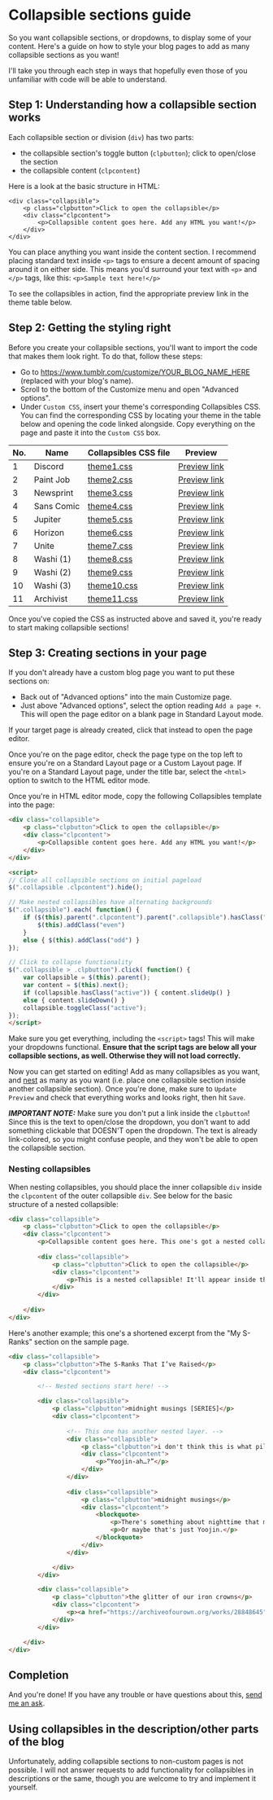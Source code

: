# Collapsible sections guide
So you want collapsible sections, or dropdowns, to display some of your content. Here's a guide on how to style your blog pages to add as many collapsible sections as you want!

I'll take you through each step in ways that hopefully even those of you unfamiliar with code will be able to understand.

## Step 1: Understanding how a collapsible section works
Each collapsible section or division (`div`) has two parts:
- the collapsible section's toggle button (`clpbutton`); click to open/close the section
- the collapsible content (`clpcontent`)

Here is a look at the basic structure in HTML:
```
<div class="collapsible">
	<p class="clpbutton">Click to open the collapsible</p>
	<div class="clpcontent">
		<p>Collapsible content goes here. Add any HTML you want!</p>
	</div>
</div>
```
You can place anything you want inside the content section. I recommend placing standard text inside `<p>` tags to ensure a decent amount of spacing around it on either side. This means you'd surround your text with `<p>` and `</p>` tags, like this: `<p>Sample text here!</p>`

To see the collapsibles in action, find the appropriate preview link in the theme table below.

## Step 2: Getting the styling right
Before you create your collapsible sections, you'll want to import the code that makes them look right. To do that, follow these steps:
- Go to https://www.tumblr.com/customize/YOUR_BLOG_NAME_HERE (replaced with your blog's name).
- Scroll to the bottom of the Customize menu and open "Advanced options".
- Under `Custom CSS`, insert your theme's corresponding Collapsibles CSS. You can find the corresponding CSS by locating your theme in the table below and opening the code linked alongside. Copy everything on the page and paste it into the `Custom CSS` box.

No. | Name | Collapsibles CSS file | Preview
--- | ---- | --------------------- | -------
1 | Discord | [theme1.css](https://raw.githubusercontent.com/wovenstarlight/tumblr-themes/main/collapsibles/theme1_collapsibles.css) | [Preview link](https://starlightpreviews.tumblr.com/theme1/collapsibles)
2 | Paint Job | [theme2.css](https://raw.githubusercontent.com/wovenstarlight/tumblr-themes/main/collapsibles/theme2_collapsibles.css) | [Preview link](https://starlightpreviews.tumblr.com/theme2/collapsibles)
3 | Newsprint | [theme3.css](https://raw.githubusercontent.com/wovenstarlight/tumblr-themes/main/collapsibles/theme3_collapsibles.css) | [Preview link](https://starlightpreviews.tumblr.com/theme3/collapsibles)
4 | Sans Comic | [theme4.css](https://raw.githubusercontent.com/wovenstarlight/tumblr-themes/main/collapsibles/theme4_collapsibles.css) | [Preview link](https://starlightpreviews.tumblr.com/theme4/collapsibles)
5 | Jupiter | [theme5.css](https://raw.githubusercontent.com/wovenstarlight/tumblr-themes/main/collapsibles/theme5_collapsibles.css) | [Preview link](https://starlightpreviews.tumblr.com/theme5/collapsibles)
6 | Horizon | [theme6.css](https://raw.githubusercontent.com/wovenstarlight/tumblr-themes/main/collapsibles/theme6_collapsibles.css) | [Preview link](https://starlightpreviews.tumblr.com/theme6/collapsibles)
7 | Unite | [theme7.css](https://raw.githubusercontent.com/wovenstarlight/tumblr-themes/main/collapsibles/theme7_collapsibles.css) | [Preview link](https://starlightpreviews.tumblr.com/theme7/collapsibles)
8 | Washi (1) | [theme8.css](https://raw.githubusercontent.com/wovenstarlight/tumblr-themes/main/collapsibles/theme8_collapsibles.css) | [Preview link](https://starlightpreviews.tumblr.com/theme8/collapsibles)
9 | Washi (2) | [theme9.css](https://raw.githubusercontent.com/wovenstarlight/tumblr-themes/main/collapsibles/theme9_collapsibles.css) | [Preview link](https://starlightpreviews.tumblr.com/theme9/collapsibles)
10 | Washi (3) | [theme10.css](https://raw.githubusercontent.com/wovenstarlight/tumblr-themes/main/collapsibles/theme10_collapsibles.css) | [Preview link](https://starlightpreviews.tumblr.com/theme10/collapsibles)
11 | Archivist | [theme11.css](https://raw.githubusercontent.com/wovenstarlight/tumblr-themes/main/collapsibles/theme11_collapsibles.css) | [Preview link](https://starlightpreviews.tumblr.com/theme11/collapsibles)

Once you've copied the CSS as instructed above and saved it, you're ready to start making collapsible sections!

## Step 3: Creating sections in your page
If you don't already have a custom blog page you want to put these sections on:
- Back out of "Advanced options" into the main Customize page.
- Just above "Advanced options", select the option reading `Add a page +`. This will open the page editor on a blank page in Standard Layout mode.

If your target page is already created, click that instead to open the page editor.

Once you're on the page editor, check the page type on the top left to ensure you're on a Standard Layout page or a Custom Layout page. If you're on a Standard Layout page, under the title bar, select the `<html>` option to switch to the HTML editor mode.

Once you're in HTML editor mode, copy the following Collapsibles template into the page:

```HTML
<div class="collapsible">
	<p class="clpbutton">Click to open the collapsible</p>
	<div class="clpcontent">
		<p>Collapsible content goes here. Add any HTML you want!</p>
	</div>
</div>

<script>
// Close all collapsible sections on initial pageload
$(".collapsible .clpcontent").hide();

// Make nested collapsibles have alternating backgrounds
$(".collapsible").each( function() {
	if ($(this).parent(".clpcontent").parent(".collapsible").hasClass("odd")) {
		$(this).addClass("even")
	}
	else { $(this).addClass("odd") }
});

// Click to collapse functionality
$(".collapsible > .clpbutton").click( function() {
	var collapsible = $(this).parent();
	var content = $(this).next();
	if (collapsible.hasClass("active")) { content.slideUp() }
	else { content.slideDown() }
	collapsible.toggleClass("active");
});
</script>
```

Make sure you get everything, including the `<script>` tags! This will make your dropdowns functional. **Ensure that the script tags are below all your collapsible sections, as well. Otherwise they will not load correctly.**

Now you can get started on editing! Add as many collapsibles as you want, and [nest](#nesting-collapsibles) as many as you want (i.e. place one collapsible section inside another collapsible section). Once you're done, make sure to `Update Preview` and check that everything works and looks right, then hit `Save`.

***IMPORTANT NOTE:*** Make sure you don't put a link inside the `clpbutton`! Since this is the text to open/close the dropdown, you don't want to add something clickable that DOESN'T open the dropdown. The text is already link-colored, so you might confuse people, and they won't be able to open the collapsible section.

### Nesting collapsibles
When nesting collapsibles, you should place the inner collapsible `div` inside the `clpcontent` of the outer collapsible `div`. See below for the basic structure of a nested collapsible:
```HTML
<div class="collapsible">
	<p class="clpbutton">Click to open the collapsible</p>
	<div class="clpcontent">
		<p>Collapsible content goes here. This one's got a nested collapsible.</p>
		
		<div class="collapsible">
			<p class="clpbutton">Click to open the collapsible</p>
			<div class="clpcontent">
				<p>This is a nested collapsible! It'll appear inside the main collapsible.</p>
			</div>
		</div>
		
	</div>
</div>
```

Here's another example; this one's a shortened excerpt from the "My S-Ranks" section on the sample page.

```HTML
<div class="collapsible">
	<p class="clpbutton">The S-Ranks That I’ve Raised</p>
	<div class="clpcontent">

		<!-- Nested sections start here! -->

		<div class="collapsible">
			<p class="clpbutton">midnight musings [SERIES]</p>
			<div class="clpcontent">
				
				<!-- This one has another nested layer. -->
				<div class="collapsible">
					<p class="clpbutton">i don't think this is what pillow talk means</p>
					<div class="clpcontent">
						<p>“Yoojin-ah…?”</p>
					</div>
				</div>
				
				<div class="collapsible">
					<p class="clpbutton">midnight musings</p>
					<div class="clpcontent">
						<blockquote>
							<p>There's something about nighttime that makes people weirdly honest.</p>
							<p>Or maybe that's just Yoojin.</p>
						</blockquote>
					</div>
				</div>

			</div>
		</div>

		<div class="collapsible">
			<p class="clpbutton">the glitter of our iron crowns</p>
			<div class="clpcontent">
				<p><a href="https://archiveofourown.org/works/28848645">Read on AO3 →</a></p>
			</div>
		</div>

	</div>
</div>
```

## Completion
And you're done! If you have any trouble or have questions about this, [send me an ask](https://starlightthemes.tumblr.com/ask).

## Using collapsibles in the description/other parts of the blog
Unfortunately, adding collapsible sections to non-custom pages is not possible. I will not answer requests to add functionality for collapsibles in descriptions or the same, though you are welcome to try and implement it yourself.
